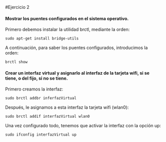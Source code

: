 #Ejercicio 2

#### Mostrar los puentes configurados en el sistema operativo.

Primero debemos instalar la utilidad brctl, mediante la orden:

	sudo apt-get install bridge-utils
    
A continuación, para saber los puentes configurados, introducimos la orden:

	brctl show
    
#### Crear un interfaz virtual y asignarlo al interfaz de la tarjeta wifi, si se tiene, o del fijo, si no se tiene.

Primero creamos la interfaz:
	
    sudo brctl addbr inferfazVirtual
    
Después, le asignamos a esta interfaz la tarjeta wifi (wlan0):

	sudo brctl addif interfazVirtual wlan0
    
Una vez configurado todo, tenemos que activar la interfaz con la opción up:

	sudo ifconfig interfazVirtual up
    
 